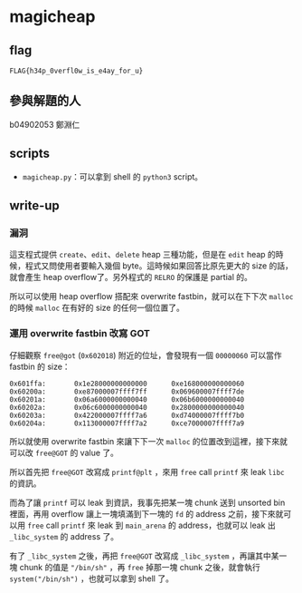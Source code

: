 # magicheap

## flag

```
FLAG{h34p_0verfl0w_is_e4ay_for_u}
```

## 參與解題的人

b04902053 鄭淵仁

## scripts

- `magicheap.py`：可以拿到 shell 的 `python3` script。

## write-up

### 漏洞

這支程式提供 `create`、`edit`、`delete` heap 三種功能，但是在 `edit` heap 的時候，程式又問使用者要輸入幾個 byte。這時候如果回答比原先更大的 size 的話，就會產生 heap overflow了。另外程式的 `RELRO` 的保護是 partial 的。

所以可以使用 heap overflow 搭配來 overwrite fastbin，就可以在下下次 `malloc` 的時候 `malloc` 在有好的 size 的任何一個位置了。

### 運用 overwrite fastbin 改寫 GOT

仔細觀察 `free@got` (`0x602018`) 附近的位址，會發現有一個 `00000060` 可以當作 fastbin 的 size：

```
0x601ffa:       0x1e28000000000000      0xe168000000000060
0x60200a:       0xe87000007ffff7ff      0x069600007ffff7de
0x60201a:       0x06a6000000000040      0x06b6000000000040
0x60202a:       0x06c6000000000040      0x2800000000000040
0x60203a:       0x422000007ffff7a6      0xd74000007ffff7b0
0x60204a:       0x113000007ffff7a2      0xce7000007ffff7a9
```

所以就使用 overwrite fastbin 來讓下下一次 `malloc` 的位置改到這裡，接下來就可以改 `free@GOT` 的 value 了。

所以首先把 `free@GOT` 改寫成 `printf@plt` ，來用 `free` call `printf` 來 leak `libc` 的資訊。

而為了讓 `printf` 可以 leak 到資訊，我事先把某一塊 chunk 送到 unsorted bin 裡面，再用 overflow 讓上一塊填滿到下一塊的 `fd` 的 address 之前，接下來就可以用 `free` call `printf` 來 leak 到 `main_arena` 的 address，也就可以 leak 出 `_libc_system` 的 address 了。

有了 `_libc_system` 之後，再把 `free@GOT` 改寫成 `_libc_system` ，再讓其中某一塊 chunk 的值是 `"/bin/sh"` ，再 `free` 掉那一塊 chunk 之後，就會執行 `system("/bin/sh")` ，也就可以拿到 shell 了。